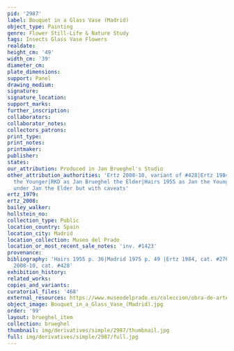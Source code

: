 ```yaml
---
pid: '2987'
label: Bouquet in a Glass Vase (Madrid)
object_type: Painting
genre: Flower Still-Life & Nature Study
tags: Insects Glass Vase Flowers
realdate: 
height_cm: '49'
width_cm: '39'
diameter_cm: 
plate_dimensions: 
support: Panel
drawing_medium: 
signature: 
signature_location: 
support_marks: 
further_inscription: 
collaborators: 
collaborator_notes: 
collectors_patrons: 
print_type: 
print_notes: 
printmaker: 
publisher: 
states: 
our_attribution: Produced in Jan Brueghel's Studio
other_attribution_authorities: 'Ertz 2008-10, variant of #428|Ertz 1984, #276 as Jan
  the Younger|RKD as Jan Brueghel the Elder|Hairs 1955 as Jan the Younger|Madrid 1975
  under Jan the Elder but with caveats'
ertz_1979: 
ertz_2008: 
bailey_walker: 
hollstein_no: 
collection_type: Public
location_country: Spain
location_city: Madrid
location_collection: Museo del Prado
location_or_most_recent_sale_notes: 'inv. #1423'
provenance: 
bibliography: 'Hairs 1955 p. 36|Madrid 1975 p. 49 |Ertz 1984, cat. #276, pp. 439-40|Ertz
  2008-10, cat. #428'
exhibition_history: 
related_works: 
copies_and_variants: 
curatorial_files: '468'
external_resources: https://www.museodelprado.es/coleccion/obra-de-arte/florero/19c3620c-5f52-46fd-9ff6-8ac747063d2f
object_image: Bouquet_in_a_Glass_Vase_(Madrid).jpg
order: '99'
layout: brueghel_item
collection: brueghel
thumbnail: img/derivatives/simple/2987/thumbnail.jpg
full: img/derivatives/simple/2987/full.jpg
---
```

